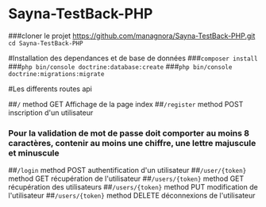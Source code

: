 # Sayna-TestBack-PHP

 ###cloner le projet https://github.com/managnora/Sayna-TestBack-PHP.git
 `cd Sayna-TestBack-PHP`
 
 #Installation des dependances et de base de données
 ###`composer install`
 ###`php bin/console doctrine:database:create`
 ###`php bin/console doctrine:migrations:migrate`
 
 #Les differents routes api
 
 ##`/`  method GET Affichage de la page index
 ##`/register` method POST inscription d'un utilisateur 
 ### Pour la validation de mot de passe doit comporter au moins 8 caractères, contenir au moins une chiffre, une lettre majuscule et minuscule
 ##`/login` method POST authentification d'un utilisateur
 ##`/user/{token}` method GET récupération de l'utilisateur
 ##`/users/{token}` method GET récupération des utilisateurs
 ##`/users/{token}` method PUT modification de l'utilisateur
 ##`/users/{token}` method DELETE  déconnexions de l'utilisateur